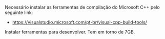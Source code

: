 Necessário instalar as ferramentas de compilação do Microsoft C++ pelo seguinte link:
- https://visualstudio.microsoft.com/pt-br/visual-cpp-build-tools/

Instalar ferramentas para desenvolver. Tem em torno de 7GB.
